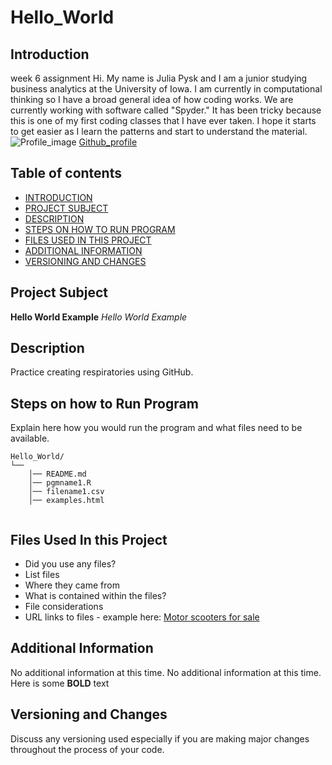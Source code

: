 # Hello_World

## Introduction

week 6 assignment
Hi. My name is Julia Pysk and I am a junior studying business analytics at the University of Iowa. I am currently in computational thinking so I have a broad general idea of how coding works. We are currently working with software called "Spyder." It has been tricky because this is one of my first coding classes that I have ever taken. I hope it starts to get easier as I learn the patterns and start to understand the material.
![Profile_image](https://avatars3.githubusercontent.com/u/72113880?s=460&u=1a93cf6b5e16bd32fb98779ddfd4ca756ab39a8b&v=4)
[Github_profile](https://github.com/jpysk)

## Table of contents

- [INTRODUCTION](#Introduction)
- [PROJECT SUBJECT](#Project-Subject)
- [DESCRIPTION](#Description)
- [STEPS ON HOW TO RUN PROGRAM](#Steps-on-how-to-Run-Program)
- [FILES USED IN THIS PROJECT](#Files-Used-In-this-Project)
- [ADDITIONAL INFORMATION](#additional-Information)
- [VERSIONING AND CHANGES](#versioning-and-changes)

## Project Subject

**Hello World Example** 
*Hello World Example* 

## Description

Practice creating respiratories using GitHub.

## Steps on how to Run Program 
Explain here how you would run the program and what files need to be available. 
```text
Hello_World/
└── 
    │── README.md
    │── pgmname1.R
    │── filename1.csv
    │── examples.html
   
```

## Files Used In this Project
- Did you use any files?  
- List files
- Where they came from 
- What is contained within the files?
- File considerations 
- URL links to files - example here:
[Motor scooters for sale](https://www.cycletrader.com/Used-Scooter/motorcycles-for-sale?type=Motorcycle%7C356953&category=Scooter%7C2009120&condition=U)

## Additional Information

No additional information at this time.
No additional information at this time.  Here is some **BOLD** text 


## Versioning and Changes
Discuss any versioning used especially if you are making major changes throughout the process of your code.
